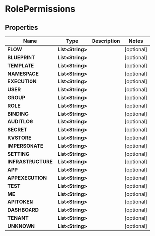 

# RolePermissions


## Properties

| Name | Type | Description | Notes |
|------------ | ------------- | ------------- | -------------|
|**FLOW** | **List&lt;String&gt;** |  |  [optional] |
|**BLUEPRINT** | **List&lt;String&gt;** |  |  [optional] |
|**TEMPLATE** | **List&lt;String&gt;** |  |  [optional] |
|**NAMESPACE** | **List&lt;String&gt;** |  |  [optional] |
|**EXECUTION** | **List&lt;String&gt;** |  |  [optional] |
|**USER** | **List&lt;String&gt;** |  |  [optional] |
|**GROUP** | **List&lt;String&gt;** |  |  [optional] |
|**ROLE** | **List&lt;String&gt;** |  |  [optional] |
|**BINDING** | **List&lt;String&gt;** |  |  [optional] |
|**AUDITLOG** | **List&lt;String&gt;** |  |  [optional] |
|**SECRET** | **List&lt;String&gt;** |  |  [optional] |
|**KVSTORE** | **List&lt;String&gt;** |  |  [optional] |
|**IMPERSONATE** | **List&lt;String&gt;** |  |  [optional] |
|**SETTING** | **List&lt;String&gt;** |  |  [optional] |
|**INFRASTRUCTURE** | **List&lt;String&gt;** |  |  [optional] |
|**APP** | **List&lt;String&gt;** |  |  [optional] |
|**APPEXECUTION** | **List&lt;String&gt;** |  |  [optional] |
|**TEST** | **List&lt;String&gt;** |  |  [optional] |
|**ME** | **List&lt;String&gt;** |  |  [optional] |
|**APITOKEN** | **List&lt;String&gt;** |  |  [optional] |
|**DASHBOARD** | **List&lt;String&gt;** |  |  [optional] |
|**TENANT** | **List&lt;String&gt;** |  |  [optional] |
|**UNKNOWN** | **List&lt;String&gt;** |  |  [optional] |



